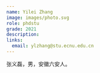 ```yaml
---
name: Yilei Zhang
image: images/photo.svg
role: phdstu
grade: 2021
description: 
links:
  email: ylzhang@stu.ecnu.edu.cn
---
```


张义磊，男，安徽六安人。